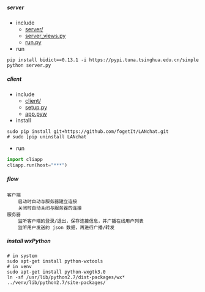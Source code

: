 ##### server
- include
    + [server/](./server)
    + [server_views.py](server/events.py)
    + [run.py](./run.py)
- run
```shell
pip install bidict==0.13.1 -i https://pypi.tuna.tsinghua.edu.cn/simple
python server.py
```
##### client
- include
    + [client/](./client)
    + [setup.py](./setup.py)
    + [app.pyw](cliapp.py)
- install
```shell
sudo pip install git+https://github.com/fogetIt/LANchat.git
# sudo ]pip uninstall LANchat
```
- run
```python
import cliapp
cliapp.run(host="***")
```

<!--use setup.py
build:    python setup.py build
compress: python setup.py sdist
install:  python setup.py install [--prefix=path/to/project]
-->

##### flow
```
客户端
    启动时自动与服务器建立连接
    关闭时自动关闭与服务器的连接
服务器
    监听客户端的登录/退出，保存连接信息，并广播在线用户列表
    监听用户发送的 json 数据，再进行广播/转发
```

<!--p2p flow(not safety)
服务器保存用户名、客户端ip。
客户端之间需要通话时，由服务器发送对方ip，帮助双方建立连接。
-->

<!--wxPython concurrent
    wx.App().MainLoop() 用一个死循环来维持 GUI
    GUI 操作必须发生在 main thread 或者 wx.App().MainLoop() thread
    所以，无法通过共用 class object 来更新 GUI
python threading
    只能利用到一个计算机核（同一时刻干一件事）
    如果线程工作时间过长，容易造成 GUI 卡死
python multiprocessing
    非 GUI 进程，无法更新 GUI
solution1:
    # 非 GUI 线程调用 GUI 线程
    wx.CallAfter(guiObj.func, arg1, arg2, ...)
solution2
    from wx.lib.pubsub import pub
    # 发布订阅事件(gui thread)
    wx.lib.pubsub.pub.subscribe(callback, topicName)
    # 发送全局消息，启动事件(other thread)
    wx.lib.pubsub.pub.sendMessage(topicName, **kwargs)
-->

##### install wxPython
```shell
# in system
sudo apt-get install python-wxtools
# in venv
sudo apt-get install python-wxgtk3.0
ln -sf /usr/lib/python2.7/dist-packages/wx* ../venv/lib/python2.7/site-packages/
```
